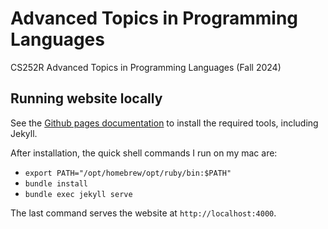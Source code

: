 # Advanced Topics in Programming Languages
CS252R Advanced Topics in Programming Languages (Fall 2024)

## Running website locally

See the [Github pages documentation](https://docs.github.com/en/pages/setting-up-a-github-pages-site-with-jekyll/testing-your-github-pages-site-locally-with-jekyll) to install the required tools, including Jekyll.

After installation, the quick shell commands I run on my mac are:
- `export PATH="/opt/homebrew/opt/ruby/bin:$PATH"`
- `bundle install`
- `bundle exec jekyll serve`

The last command serves the website at `http://localhost:4000`.
